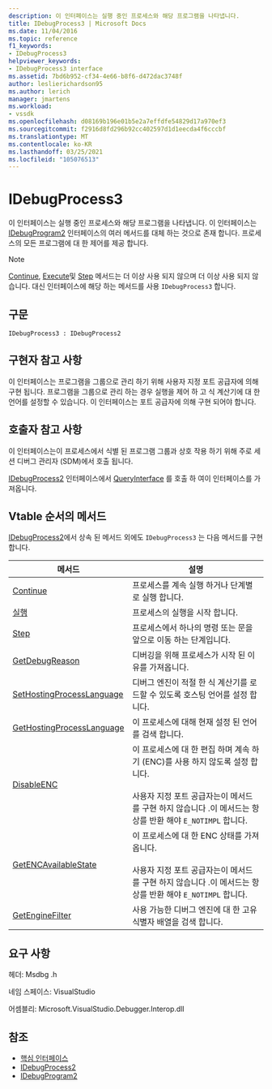 ```yaml
---
description: 이 인터페이스는 실행 중인 프로세스와 해당 프로그램을 나타냅니다.
title: IDebugProcess3 | Microsoft Docs
ms.date: 11/04/2016
ms.topic: reference
f1_keywords:
- IDebugProcess3
helpviewer_keywords:
- IDebugProcess3 interface
ms.assetid: 7bd6b952-cf34-4e66-b8f6-d472dac3748f
author: leslierichardson95
ms.author: lerich
manager: jmartens
ms.workload:
- vssdk
ms.openlocfilehash: d08169b196e01b5e2a7effdfe54829d17a970ef3
ms.sourcegitcommit: f2916d8fd296b92cc402597d1d1eecda4f6cccbf
ms.translationtype: MT
ms.contentlocale: ko-KR
ms.lasthandoff: 03/25/2021
ms.locfileid: "105076513"
---
```

# <a name="idebugprocess3"></a>IDebugProcess3
이 인터페이스는 실행 중인 프로세스와 해당 프로그램을 나타냅니다. 이 인터페이스는 [IDebugProgram2](../../../extensibility/debugger/reference/idebugprogram2.md) 인터페이스의 여러 메서드를 대체 하는 것으로 존재 합니다. 프로세스의 모든 프로그램에 대 한 제어를 제공 합니다.

> [!NOTE]
> [Continue](../../../extensibility/debugger/reference/idebugprogram2-continue.md), [Execute](../../../extensibility/debugger/reference/idebugprogram2-execute.md)및 [Step](../../../extensibility/debugger/reference/idebugprogram2-step.md) 메서드는 더 이상 사용 되지 않으며 더 이상 사용 되지 않습니다. 대신 인터페이스에 해당 하는 메서드를 사용 `IDebugProcess3` 합니다.

## <a name="syntax"></a>구문

```
IDebugProcess3 : IDebugProcess2
```

## <a name="notes-for-implementers"></a>구현자 참고 사항
 이 인터페이스는 프로그램을 그룹으로 관리 하기 위해 사용자 지정 포트 공급자에 의해 구현 됩니다. 프로그램을 그룹으로 관리 하는 경우 실행을 제어 하 고 식 계산기에 대 한 언어를 설정할 수 있습니다. 이 인터페이스는 포트 공급자에 의해 구현 되어야 합니다.

## <a name="notes-for-callers"></a>호출자 참고 사항
 이 인터페이스는이 프로세스에서 식별 된 프로그램 그룹과 상호 작용 하기 위해 주로 세션 디버그 관리자 (SDM)에서 호출 됩니다.

 [IDebugProcess2](../../../extensibility/debugger/reference/idebugprocess2.md) 인터페이스에서 [QueryInterface](/cpp/atl/queryinterface) 를 호출 하 여이 인터페이스를 가져옵니다.

## <a name="methods-in-vtable-order"></a>Vtable 순서의 메서드
 [IDebugProcess2](../../../extensibility/debugger/reference/idebugprocess2.md)에서 상속 된 메서드 외에도 `IDebugProcess3` 는 다음 메서드를 구현 합니다.

|메서드|설명|
|------------|-----------------|
|[Continue](../../../extensibility/debugger/reference/idebugprocess3-continue.md)|프로세스를 계속 실행 하거나 단계별로 실행 합니다.|
|[실행](../../../extensibility/debugger/reference/idebugprocess3-execute.md)|프로세스의 실행을 시작 합니다.|
|[Step](../../../extensibility/debugger/reference/idebugprocess3-step.md)|프로세스에서 하나의 명령 또는 문을 앞으로 이동 하는 단계입니다.|
|[GetDebugReason](../../../extensibility/debugger/reference/idebugprocess3-getdebugreason.md)|디버깅을 위해 프로세스가 시작 된 이유를 가져옵니다.|
|[SetHostingProcessLanguage](../../../extensibility/debugger/reference/idebugprocess3-sethostingprocesslanguage.md)|디버그 엔진이 적절 한 식 계산기를 로드할 수 있도록 호스팅 언어를 설정 합니다.|
|[GetHostingProcessLanguage](../../../extensibility/debugger/reference/idebugprocess3-gethostingprocesslanguage.md)|이 프로세스에 대해 현재 설정 된 언어를 검색 합니다.|
|[DisableENC](../../../extensibility/debugger/reference/idebugprocess3-disableenc.md)|이 프로세스에 대 한 편집 하며 계속 하기 (ENC)를 사용 하지 않도록 설정 합니다.<br /><br /> 사용자 지정 포트 공급자는이 메서드를 구현 하지 않습니다 .이 메서드는 항상를 반환 해야 `E_NOTIMPL` 합니다.|
|[GetENCAvailableState](../../../extensibility/debugger/reference/idebugprocess3-getencavailablestate.md)|이 프로세스에 대 한 ENC 상태를 가져옵니다.<br /><br /> 사용자 지정 포트 공급자는이 메서드를 구현 하지 않습니다 .이 메서드는 항상를 반환 해야 `E_NOTIMPL` 합니다.|
|[GetEngineFilter](../../../extensibility/debugger/reference/idebugprocess3-getenginefilter.md)|사용 가능한 디버그 엔진에 대 한 고유 식별자 배열을 검색 합니다.|

## <a name="requirements"></a>요구 사항
 헤더: Msdbg .h

 네임 스페이스: VisualStudio

 어셈블리: Microsoft.VisualStudio.Debugger.Interop.dll

## <a name="see-also"></a>참조
- [핵심 인터페이스](../../../extensibility/debugger/reference/core-interfaces.md)
- [IDebugProcess2](../../../extensibility/debugger/reference/idebugprocess2.md)
- [IDebugProgram2](../../../extensibility/debugger/reference/idebugprogram2.md)
